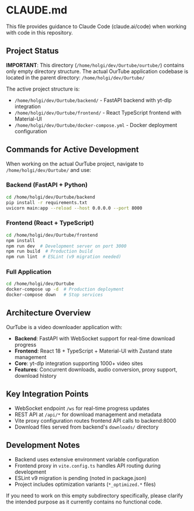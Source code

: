 # CLAUDE.md

This file provides guidance to Claude Code (claude.ai/code) when working with code in this repository.

## Project Status

**IMPORTANT**: This directory (`/home/holgi/dev/Ourtube/ourtube/`) contains only empty directory structure. The actual OurTube application codebase is located in the parent directory: `/home/holgi/dev/Ourtube/`

The active project structure is:
- `/home/holgi/dev/Ourtube/backend/` - FastAPI backend with yt-dlp integration
- `/home/holgi/dev/Ourtube/frontend/` - React TypeScript frontend with Material-UI
- `/home/holgi/dev/Ourtube/docker-compose.yml` - Docker deployment configuration

## Commands for Active Development

When working on the actual OurTube project, navigate to `/home/holgi/dev/Ourtube/` and use:

### Backend (FastAPI + Python)
```bash
cd /home/holgi/dev/Ourtube/backend
pip install -r requirements.txt
uvicorn main:app --reload --host 0.0.0.0 --port 8000
```

### Frontend (React + TypeScript)
```bash
cd /home/holgi/dev/Ourtube/frontend
npm install
npm run dev  # Development server on port 3000
npm run build  # Production build
npm run lint  # ESLint (v9 migration needed)
```

### Full Application
```bash
cd /home/holgi/dev/Ourtube
docker-compose up -d  # Production deployment
docker-compose down   # Stop services
```

## Architecture Overview

OurTube is a video downloader application with:

- **Backend**: FastAPI with WebSocket support for real-time download progress
- **Frontend**: React 18 + TypeScript + Material-UI with Zustand state management
- **Core**: yt-dlp integration supporting 1000+ video sites
- **Features**: Concurrent downloads, audio conversion, proxy support, download history

## Key Integration Points

- WebSocket endpoint `/ws` for real-time progress updates
- REST API at `/api/*` for download management and metadata
- Vite proxy configuration routes frontend API calls to backend:8000
- Download files served from backend's `downloads/` directory

## Development Notes

- Backend uses extensive environment variable configuration
- Frontend proxy in `vite.config.ts` handles API routing during development
- ESLint v9 migration is pending (noted in package.json)
- Project includes optimization variants (`*_optimized.*` files)

If you need to work on this empty subdirectory specifically, please clarify the intended purpose as it currently contains no functional code.